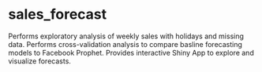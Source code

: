 # sales_forecast

Performs exploratory analysis of weekly sales with holidays and missing data. Performs cross-validation analysis to compare basline forecasting models to Facebook Prophet. Provides interactive Shiny App to explore and visualize forecasts.
